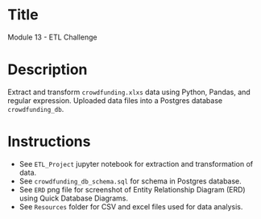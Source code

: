 # Title
Module 13 - ETL Challenge

# Description
Extract and transform `crowdfunding.xlxs` data using Python, Pandas, and regular expression. Uploaded data files into a Postgres database `crowdfunding_db`.

# Instructions
- See `ETL_Project` jupyter notebook for extraction and transformation of data.
- See `crowdfunding_db_schema.sql` for schema in Postgres database.
- See `ERD` png file for screenshot of Entity Relationship Diagram (ERD) using Quick Database Diagrams.
- See `Resources` folder for CSV and excel files used for data analysis.
